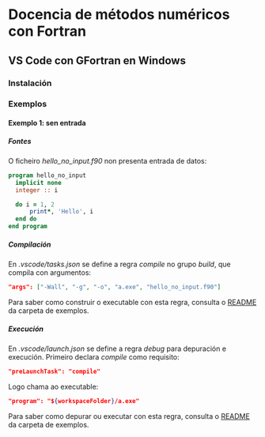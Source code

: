 # Docencia de métodos numéricos con Fortran

## VS Code con GFortran en Windows

### Instalación

### Exemplos

#### Exemplo 1: sen entrada

##### Fontes

O ficheiro *hello_no_input.f90* non presenta entrada de datos:

```fortran
program hello_no_input
  implicit none
  integer :: i

  do i = 1, 2
      print*, 'Hello', i
  end do
end program  
```

##### Compilación

En *.vscode/tasks.json* se define a regra _compile_ no grupo _build_, que compila con argumentos:

```json
"args": ["-Wall", "-g", "-o", "a.exe", "hello_no_input.f90"]
```

Para saber como construir o executable con esta regra, consulta o [README](../README.md) da carpeta de exemplos.

##### Execución

En *.vscode/launch.json* se define a regra _debug_ para depuración e execución. Primeiro declara _compile_ como requisito:
```json
"preLaunchTask": "compile"
```
Logo chama ao executable:
```json
"program": "${workspaceFolder}/a.exe"
```

Para saber como depurar ou executar con esta regra, consulta o [README](../README.md) da carpeta de exemplos.